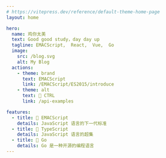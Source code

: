 ```yaml
---
# https://vitepress.dev/reference/default-theme-home-page
layout: home

hero:
  name: 鸡你太美
  text: Good good study，day day up
  tagline: EMACScript,  React,  Vue,  Go
  image:
    src: /blog.svg
    alt: My Blog
  actions:
    - theme: brand
      text: EMACScript
      link: /EMACScript/ES2015/introduce
    - theme: alt
      text: 🎤 CTRL
      link: /api-examples

features:
  - title: 💃 EMACScript
    details: JavaScript 语言的下一代标准
  - title: 🙋 TypeScript
    details: JavaScript 语言的超集
  - title: 🏀 Go
    details: Go 是一种开源的编程语言
---
```

